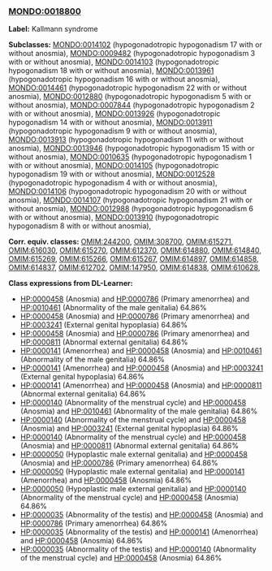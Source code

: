 
### [MONDO:0018800](http://purl.obolibrary.org/obo/MONDO_0018800)
**Label:** Kallmann syndrome

**Subclasses:** [MONDO:0014102](http://purl.obolibrary.org/obo/MONDO_0014102) (hypogonadotropic hypogonadism 17 with or without anosmia), [MONDO:0009482](http://purl.obolibrary.org/obo/MONDO_0009482) (hypogonadotropic hypogonadism 3 with or without anosmia), [MONDO:0014103](http://purl.obolibrary.org/obo/MONDO_0014103) (hypogonadotropic hypogonadism 18 with or without anosmia), [MONDO:0013961](http://purl.obolibrary.org/obo/MONDO_0013961) (hypogonadotropic hypogonadism 16 with or without anosmia), [MONDO:0014461](http://purl.obolibrary.org/obo/MONDO_0014461) (hypogonadotropic hypogonadism 22 with or without anosmia), [MONDO:0012880](http://purl.obolibrary.org/obo/MONDO_0012880) (hypogonadotropic hypogonadism 5 with or without anosmia), [MONDO:0007844](http://purl.obolibrary.org/obo/MONDO_0007844) (hypogonadotropic hypogonadism 2 with or without anosmia), [MONDO:0013926](http://purl.obolibrary.org/obo/MONDO_0013926) (hypogonadotropic hypogonadism 14 with or without anosmia), [MONDO:0013911](http://purl.obolibrary.org/obo/MONDO_0013911) (hypogonadotropic hypogonadism 9 with or without anosmia), [MONDO:0013913](http://purl.obolibrary.org/obo/MONDO_0013913) (hypogonadotropic hypogonadism 11 with or without anosmia), [MONDO:0013946](http://purl.obolibrary.org/obo/MONDO_0013946) (hypogonadotropic hypogonadism 15 with or without anosmia), [MONDO:0010635](http://purl.obolibrary.org/obo/MONDO_0010635) (hypogonadotropic hypogonadism 1 with or without anosmia), [MONDO:0014105](http://purl.obolibrary.org/obo/MONDO_0014105) (hypogonadotropic hypogonadism 19 with or without anosmia), [MONDO:0012528](http://purl.obolibrary.org/obo/MONDO_0012528) (hypogonadotropic hypogonadism 4 with or without anosmia), [MONDO:0014106](http://purl.obolibrary.org/obo/MONDO_0014106) (hypogonadotropic hypogonadism 20 with or without anosmia), [MONDO:0014107](http://purl.obolibrary.org/obo/MONDO_0014107) (hypogonadotropic hypogonadism 21 with or without anosmia), [MONDO:0012988](http://purl.obolibrary.org/obo/MONDO_0012988) (hypogonadotropic hypogonadism 6 with or without anosmia), [MONDO:0013910](http://purl.obolibrary.org/obo/MONDO_0013910) (hypogonadotropic hypogonadism 8 with or without anosmia), 

**Corr. equiv. classes:** [OMIM:244200](http://purl.obolibrary.org/obo/OMIM_244200), [OMIM:308700](http://purl.obolibrary.org/obo/OMIM_308700), [OMIM:615271](http://purl.obolibrary.org/obo/OMIM_615271), [OMIM:616030](http://purl.obolibrary.org/obo/OMIM_616030), [OMIM:615270](http://purl.obolibrary.org/obo/OMIM_615270), [OMIM:612370](http://purl.obolibrary.org/obo/OMIM_612370), [OMIM:614880](http://purl.obolibrary.org/obo/OMIM_614880), [OMIM:614840](http://purl.obolibrary.org/obo/OMIM_614840), [OMIM:615269](http://purl.obolibrary.org/obo/OMIM_615269), [OMIM:615266](http://purl.obolibrary.org/obo/OMIM_615266), [OMIM:615267](http://purl.obolibrary.org/obo/OMIM_615267), [OMIM:614897](http://purl.obolibrary.org/obo/OMIM_614897), [OMIM:614858](http://purl.obolibrary.org/obo/OMIM_614858), [OMIM:614837](http://purl.obolibrary.org/obo/OMIM_614837), [OMIM:612702](http://purl.obolibrary.org/obo/OMIM_612702), [OMIM:147950](http://purl.obolibrary.org/obo/OMIM_147950), [OMIM:614838](http://purl.obolibrary.org/obo/OMIM_614838), [OMIM:610628](http://purl.obolibrary.org/obo/OMIM_610628), 

**Class expressions from DL-Learner:**

- [HP:0000458](http://purl.obolibrary.org/obo/HP_0000458) (Anosmia) and [HP:0000786](http://purl.obolibrary.org/obo/HP_0000786) (Primary amenorrhea) and [HP:0010461](http://purl.obolibrary.org/obo/HP_0010461) (Abnormality of the male genitalia) 64.86%
- [HP:0000458](http://purl.obolibrary.org/obo/HP_0000458) (Anosmia) and [HP:0000786](http://purl.obolibrary.org/obo/HP_0000786) (Primary amenorrhea) and [HP:0003241](http://purl.obolibrary.org/obo/HP_0003241) (External genital hypoplasia) 64.86%
- [HP:0000458](http://purl.obolibrary.org/obo/HP_0000458) (Anosmia) and [HP:0000786](http://purl.obolibrary.org/obo/HP_0000786) (Primary amenorrhea) and [HP:0000811](http://purl.obolibrary.org/obo/HP_0000811) (Abnormal external genitalia) 64.86%
- [HP:0000141](http://purl.obolibrary.org/obo/HP_0000141) (Amenorrhea) and [HP:0000458](http://purl.obolibrary.org/obo/HP_0000458) (Anosmia) and [HP:0010461](http://purl.obolibrary.org/obo/HP_0010461) (Abnormality of the male genitalia) 64.86%
- [HP:0000141](http://purl.obolibrary.org/obo/HP_0000141) (Amenorrhea) and [HP:0000458](http://purl.obolibrary.org/obo/HP_0000458) (Anosmia) and [HP:0003241](http://purl.obolibrary.org/obo/HP_0003241) (External genital hypoplasia) 64.86%
- [HP:0000141](http://purl.obolibrary.org/obo/HP_0000141) (Amenorrhea) and [HP:0000458](http://purl.obolibrary.org/obo/HP_0000458) (Anosmia) and [HP:0000811](http://purl.obolibrary.org/obo/HP_0000811) (Abnormal external genitalia) 64.86%
- [HP:0000140](http://purl.obolibrary.org/obo/HP_0000140) (Abnormality of the menstrual cycle) and [HP:0000458](http://purl.obolibrary.org/obo/HP_0000458) (Anosmia) and [HP:0010461](http://purl.obolibrary.org/obo/HP_0010461) (Abnormality of the male genitalia) 64.86%
- [HP:0000140](http://purl.obolibrary.org/obo/HP_0000140) (Abnormality of the menstrual cycle) and [HP:0000458](http://purl.obolibrary.org/obo/HP_0000458) (Anosmia) and [HP:0003241](http://purl.obolibrary.org/obo/HP_0003241) (External genital hypoplasia) 64.86%
- [HP:0000140](http://purl.obolibrary.org/obo/HP_0000140) (Abnormality of the menstrual cycle) and [HP:0000458](http://purl.obolibrary.org/obo/HP_0000458) (Anosmia) and [HP:0000811](http://purl.obolibrary.org/obo/HP_0000811) (Abnormal external genitalia) 64.86%
- [HP:0000050](http://purl.obolibrary.org/obo/HP_0000050) (Hypoplastic male external genitalia) and [HP:0000458](http://purl.obolibrary.org/obo/HP_0000458) (Anosmia) and [HP:0000786](http://purl.obolibrary.org/obo/HP_0000786) (Primary amenorrhea) 64.86%
- [HP:0000050](http://purl.obolibrary.org/obo/HP_0000050) (Hypoplastic male external genitalia) and [HP:0000141](http://purl.obolibrary.org/obo/HP_0000141) (Amenorrhea) and [HP:0000458](http://purl.obolibrary.org/obo/HP_0000458) (Anosmia) 64.86%
- [HP:0000050](http://purl.obolibrary.org/obo/HP_0000050) (Hypoplastic male external genitalia) and [HP:0000140](http://purl.obolibrary.org/obo/HP_0000140) (Abnormality of the menstrual cycle) and [HP:0000458](http://purl.obolibrary.org/obo/HP_0000458) (Anosmia) 64.86%
- [HP:0000035](http://purl.obolibrary.org/obo/HP_0000035) (Abnormality of the testis) and [HP:0000458](http://purl.obolibrary.org/obo/HP_0000458) (Anosmia) and [HP:0000786](http://purl.obolibrary.org/obo/HP_0000786) (Primary amenorrhea) 64.86%
- [HP:0000035](http://purl.obolibrary.org/obo/HP_0000035) (Abnormality of the testis) and [HP:0000141](http://purl.obolibrary.org/obo/HP_0000141) (Amenorrhea) and [HP:0000458](http://purl.obolibrary.org/obo/HP_0000458) (Anosmia) 64.86%
- [HP:0000035](http://purl.obolibrary.org/obo/HP_0000035) (Abnormality of the testis) and [HP:0000140](http://purl.obolibrary.org/obo/HP_0000140) (Abnormality of the menstrual cycle) and [HP:0000458](http://purl.obolibrary.org/obo/HP_0000458) (Anosmia) 64.86%


